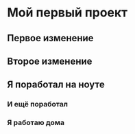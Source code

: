 # Мой первый проект
## Первое изменение
## Второе изменение

## Я поработал на ноуте
### И ещё поработал
### Я работаю дома